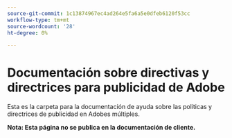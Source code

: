 ```yaml
---
source-git-commit: 1c13874967ec4ad264e5fa6a5e0dfeb6120f53cc
workflow-type: tm+mt
source-wordcount: '28'
ht-degree: 0%

---
```

# Documentación sobre directivas y directrices para publicidad de Adobe

Esta es la carpeta para la documentación de ayuda sobre las políticas y directrices de publicidad en Adobes múltiples.

**Nota: Esta página no se publica en la documentación de cliente.**
